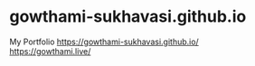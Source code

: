 # gowthami-sukhavasi.github.io
My Portfolio
https://gowthami-sukhavasi.github.io/  <br>
https://gowthami.live/
